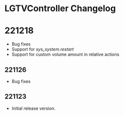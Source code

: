 # LGTVController Changelog

# 221218
* Bug fixes
* Support for *sys_system.restart*
* Support for custom volume amount in relative actions

## 221126

* Bug fixes

## 221123

* Initial release version.